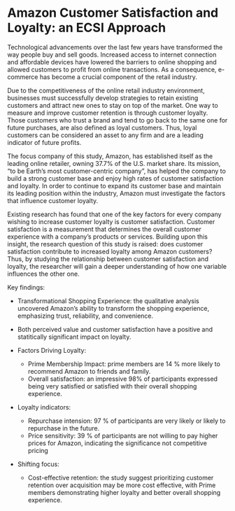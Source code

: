 # Amazon Customer Satisfaction and Loyalty: an ECSI Approach

  Technological advancements over the last few years have transformed the way people buy and sell goods. Increased access to internet connection and affordable devices have lowered the barriers to online shopping and allowed customers to profit from online transactions. As a consequence, e-commerce has become a crucial component of the retail industry.

  Due to the competitiveness of the online retail industry environment, businesses must successfully develop strategies to retain existing customers and attract new ones to stay on top of the market. One way to measure and improve customer retention is through customer loyalty. Those customers who trust a brand and tend to go back to the same one for future purchases, are also defined as loyal customers. Thus, loyal customers can be considered an asset to any firm and are a leading indicator of future profits.

  The focus company of this study, Amazon, has established itself as the leading online retailer, owning 37.7% of the U.S. market share. Its mission, “to be Earth’s most customer-centric company”, has helped the company to build a strong customer base and enjoy high rates of customer satisfaction and loyalty. In order to continue to expand its customer base and maintain its leading position within the industry, Amazon must investigate the factors that influence customer loyalty.

  Existing research has found that one of the key factors for every company wishing to increase customer loyalty is customer satisfaction. Customer satisfaction is a measurement that determines the overall customer experience with a company’s products or services. Building upon this insight, the research question of this study is raised: does customer satisfaction contribute to increased loyalty among Amazon customers? Thus, by studying the relationship between customer satisfaction and loyalty, the researcher will gain a deeper understanding of how one variable influences the other one.

Key findings:

- Transformational Shopping Experience: the qualitative analysis uncovered Amazon’s ability to transform the shopping experience, emphasizing trust, reliability, and convenience.
  
- Both perceived value and customer satisfaction have a positive and statitically significant impact on loyalty.

- Factors Driving Loyalty: 

    - Prime Membership Impact: prime members are 14 % more likely to recommend Amazon to friends and family.
    - Overall satisfaction: an impressive 98% of participants expressed being very satisfied or satisfied with their overall shopping experience.

- Loyalty indicators: 

    - Repurchase intension: 97 % of participants are very likely or likely to repurchase in the future.
    - Price sensitivity: 39 % of participants are not willing to pay higher prices for Amazon, indicating the significance not competitive pricing

- Shifting focus: 

    - Cost-effective retention: the study suggest prioritizing customer retention over acquisition may be more cost effective, with Prime members demonstrating higher loyalty and better overall shopping experience. 
